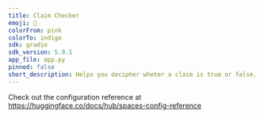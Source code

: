 ```yaml
---
title: Claim Checker
emoji: 🦀
colorFrom: pink
colorTo: indigo
sdk: gradio
sdk_version: 5.9.1
app_file: app.py
pinned: false
short_description: Helps you decipher wheter a claim is true or false.
---
```


Check out the configuration reference at https://huggingface.co/docs/hub/spaces-config-reference
